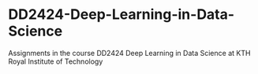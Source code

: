 # DD2424-Deep-Learning-in-Data-Science
Assignments in the course DD2424 Deep Learning in Data Science at KTH Royal Institute of Technology
